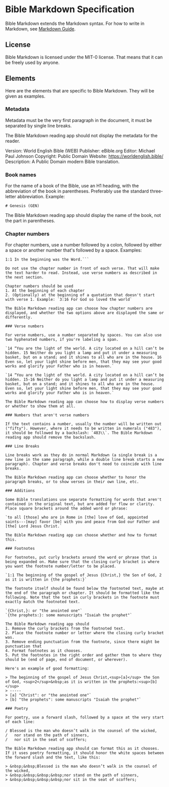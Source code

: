 # Bible Markdown Specification

Bible Markdown extends the Markdown syntax. For how to write in Markdown, see [Markdown Guide](https://www.markdownguide.org/basic-syntax/).

## License

Bible Markdown is licensed under the MIT-0 license. That means that it can be freely used by anyone.

## Elements

Here are the elements that are specific to Bible Markdown. They will be given as examples.

### Metadata

Metadata must be the very first paragraph in the document, it must be separated by single line breaks.

The Bible Markdown reading app should not display the metadata for the reader.

Version: World English Bible (WEB)
Publisher: eBible.org
Editor: Michael Paul Johnson
Copyright: Public Domain
Website: https://worldenglish.bible/
Description: A Public Domain modern Bible translation.

### Book names

For the name of a book of the Bible, use an H1 heading, with the abbreviation of the book in parentheses. Preferably use the standard three-letter abbreviation. Example:

```# Genesis (GEN)```

The Bible Markdown reading app should display the name of the book, not the part in parentheses.

### Chapter numbers

For chapter numbers, use a number followed by a colon, followed by either a space or another number that's followed by a space. Examples:

```1: In the beginning was the Word.
1:1 In the beginning was the Word.```

Do not use the chapter number in front of each verse. That will make the text harder to read. Instead, use verse numbers as described in the next section.

Chapter numbers should be used
1. At the beginning of each chapter
2. (Optionally) at the beginning of a quotation that doesn't start with verse 1. Example: `3:16 For God so loved the world`

The Bible Markdown reading app can choose how chapter numbers are displayed, and whether the two options above are displayed the same or differently.

### Verse numbers

For verse numbers, use a number separated by spaces. You can also use two hyphenated numbers, if you're labeling a span.

`14 “You are the light of the world. A city located on a hill can’t be hidden. 15 Neither do you light a lamp and put it under a measuring basket, but on a stand; and it shines to all who are in the house. 16 Even so, let your light shine before men, that they may see your good works and glorify your Father who is in heaven.`

`14 “You are the light of the world. A city located on a hill can’t be hidden. 15-16 Neither do you light a lamp and put it under a measuring basket, but on a stand; and it shines to all who are in the house. Even so, let your light shine before men, that they may see your good works and glorify your Father who is in heaven.`

The Bible Markdown reading app can choose how to display verse numbers or whether to show them at all.

### Numbers that aren't verse numbers

If the text contains a number, usually the number will be written out ("fifty"). However, where it needs to be written in numerals ("483"), it should be followed by a backslash: `483\\`. The Bible Markdown reading app should remove the backslash.

### Line Breaks

Line breaks work as they do in normal Markdown (a single break is a new line in the same paragraph, while a double line break starts a new paragraph). Chapter and verse breaks don't need to coincide with line breaks.

The Bible Markdown reading app can choose whether to honor the paragraph breaks, or to show verses in their own line, etc.

### Additions

Some Bible translations use separate formatting for words that aren't contained in the original text, but are added for flow or clarity. Place square brackets around the added word or phrase:

`to all [those] who are in Rome in [the] love of God, appointed saints---[may] favor [be] with you and peace from God our Father and [the] Lord Jesus Christ.`

The Bible Markdown reading app can choose whether and how to format this.

### Footnotes

For footnotes, put curly brackets around the word or phrase that is being expanded on. Make sure that the closing curly bracket is where you want the footnote number/letter to be placed.

`1:1 The beginning of the gospel of Jesus {Christ,} the Son of God, 2 as it is written in {the prophets:}`

The footnote itself should be found below the footnoted text, maybe at the end of the paragraph or chapter. It should be formatted like the following. Note that the text in curly brackets in the footnote must exactly match the footnoted text.

`{Christ,}: or "the anointed one"`
`{the prophets:}: some manuscripts "Isaiah the prophet"`

The Bible Markdown reading app should
1. Remove the curly brackets from the footnoted text.
2. Place the footnote number or letter where the closing curly bracket was.
3. Remove ending punctuation from the footnote, since there might be punctuation that
4. Format footnotes as it chooses.
5. Put the footnotes in the right order and gather them to where they should be (end of page, end of document, or wherever).

Here's an example of good formatting:

> The beginning of the gospel of Jesus Christ,<sup>[a]</sup> the Son of God, <sup>2</sup>&nbsp;as it is written in the prophets:<sup>[b]</sup>
> -----
> [a] "Christ": or "the anointed one"`
> [b] "the prophets": some manuscripts "Isaiah the prophet"`

### Poetry

For poetry, use a forward slash, followed by a space at the very start of each line:

/ Blessed is the man who doesn’t walk in the counsel of the wicked,
/   nor stand on the path of sinners,
/   nor sit in the seat of scoffers;

The Bible Markdown reading app should can format this as it chooses. If it uses poetry formatting, it should honor the white spaces between the forward slash and the text, like this:

> &nbsp;&nbsp;Blessed is the man who doesn’t walk in the counsel of the wicked,
> &nbsp;&nbsp;&nbsp;&nbsp;nor stand on the path of sinners,
> &nbsp;&nbsp;&nbsp;&nbsp;nor sit in the seat of scoffers;
